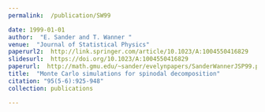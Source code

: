 ```yaml
---
permalink:  /publication/SW99

date: 1999-01-01
author:  "E. Sander and T. Wanner "
venue:  "Journal of Statistical Physics"
paperurl2:  http://link.springer.com/article/10.1023/A:1004550416829
slidesurl:  https://doi.org/10.1023/A:1004550416829
paperurl:  http://math.gmu.edu/~sander/evelynpapers/SanderWannerJSP99.pdf
title:  "Monte Carlo simulations for spinodal decomposition"
citation: "95(5-6):925-948"
collection: publications

---
```

